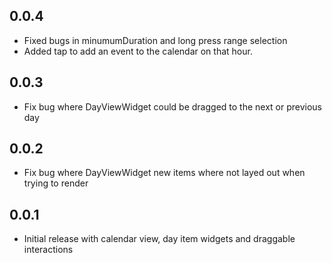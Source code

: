 ## 0.0.4

* Fixed bugs in minumumDuration and long press range selection
* Added tap to add an event to the calendar on that hour.

## 0.0.3

* Fix bug where DayViewWidget could be dragged to the next or previous day

## 0.0.2 

* Fix bug where DayViewWidget new items where not layed out when trying to render

## 0.0.1

* Initial release with calendar view, day item widgets and draggable interactions